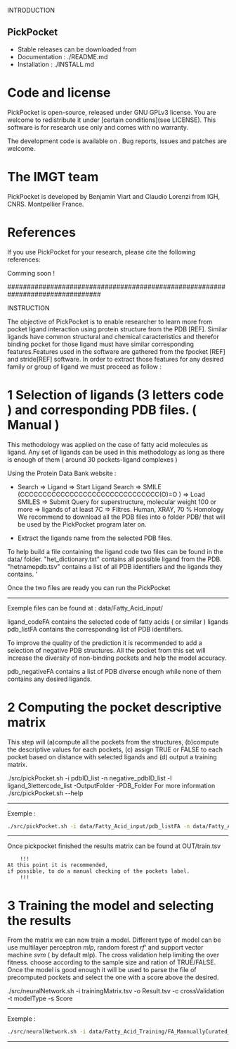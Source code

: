 INTRODUCTION 



## PickPocket

  - Stable releases can be downloaded from <git> 
  - Documentation : ./README.md
  - Installation : ./INSTALL.md

# Code and license

PickPocket is open-source, released under GNU GPLv3 license.
You are welcome to redistribute it under [certain conditions](see LICENSE).
This software is for research use only and comes with no warranty.

The development code is available on <git>.
Bug reports, issues and patches are welcome.


# The IMGT team

PickPocket is developed by Benjamin Viart and Claudio Lorenzi
from IGH, CNRS. Montpellier France.


# References

If you use PickPocket for your research, please cite the following references:

Comming soon ! 

################################################################################

INSTRUCTION  


The objective of PickPocket is to enable researcher to learn more from pocket ligand interaction using 
protein structure from the PDB [REF]. Similar ligands have common structural and chemical caracteristics and therefor binding pocket for those ligand must have similar corresponding features.Features used in the software are gathered from the fpocket [REF] and stride[REF] software. In order to extract those features for any desired family or group of ligand we must proceed as follow : 

# 1 Selection of ligands (3 letters code ) and corresponding PDB files. ( Manual ) 
This methodology was applied on the case of fatty acid molecules as ligand. Any set of ligands can be used in this methodology as long as there is enough of them ( around 30 pockets-ligand complexes ) 

Using the Protein Data Bank website : 
  - Search => Ligand => Start Ligand Search => SMILE (CCCCCCCCCCCCCCCCCCCCCCCCCCCCCCC(O)=O  ) => Load SMILES => Submit Query for superstructure, molecular weight 100 or more => ligands of at least 7C => Filtres. Human, XRAY, 70 % Homology 
We recommend to download all the PDB files into o folder PDB/ that will be used by the PickPocket program later on. 

  - Extract the ligands name from the selected PDB files. 

To help build a file containing the ligand code two files can be found in the data/ folder. "het_dictionary.txt" contains all possible ligand from the PDB. "hetnamepdb.tsv" contains a list of all PDB identifiers and the ligands they contains. '

Once the two files are ready you can run the PickPocket

*******
Exemple files can be found at : data/Fatty_Acid_input/

ligand_codeFA contains the selected code of fatty acids ( or similar ) ligands 
pdb_listFA contains the corresponding list of PDB identifiers. 

To improve the quality of the prediction it is recommended to add a selection of negative PDB structures. All the pocket from this set will increase the diversity of non-binding pockets and help the model accuracy. 

pdb_negativeFA contains a list of PDB diverse enough while none of them contains any desired ligands. 

# 2 Computing the pocket descriptive matrix 

This step will (a)compute all the pockets from the structures, (b)compute the descriptive values for each pockets, 
(c) assign TRUE or FALSE to each pocket based on distance with selected ligands and (d) output a training matrix.

./src/pickPocket.sh -i pdbID_list -n negative_pdbID_list -l ligand_3lettercode_list -OutputFolder -PDB_Folder
For more information ./src/pickPocket.sh --help

*****
Exemple :
``` bash 
./src/pickPocket.sh -i data/Fatty_Acid_input/pdb_listFA -n data/Fatty_Acid_input/pdb_negativeFA -l data/Fatty_Acid_input/ligand_codeFA  -o OUT/ -p PDB/ 
``` 
*****
Once pickpocket finished the results matrix can be found at OUT/train.tsv 

		!!!
	At this point it is recommended, 
	if possible, to do a manual checking of the pockets label. 
		!!!

# 3 Training the model and selecting the results  

From the matrix we can now train a model. Different type of model can be use multilayer perceptron *mlp*, random forest *rf*' and  support vector machine *svm* ( by default mlp). The cross validation help limiting the over fitness. choose according to the sample size and ration of TRUE/FALSE. Once the model is good enough it will be used to parse the file of precomputed pockets and select the one with a score above the desired. 

./src/neuralNetwork.sh -i trainingMatrix.tsv -o Result.tsv -c crossValidation -t modelType -s Score


*****
Exemple :
``` bash 
./src/neuralNetwork.sh -i data/Fatty_Acid_Training/FA_MannuallyCurated_Train.tsv -o ResultsFA.tsv -c 5 -t mlp -s 1
``` 
*****





